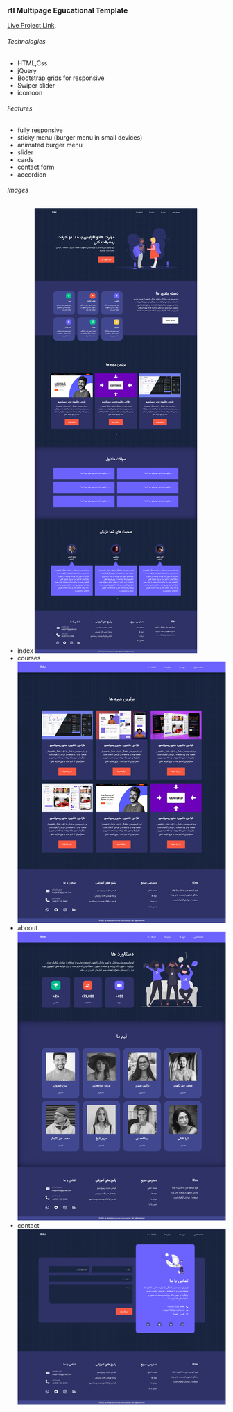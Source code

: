 ### rtl Multipage Egucational Template

[Live Project Link](https://maxjn-educationtemplate2.pages.dev/).

###### Technologies

- HTML,Css
- jQuery
- Bootstrap grids for responsive
- Swiper slider
- icomoon

###### Features

- fully responsive
- sticky menu (burger menu in small devices)
- animated burger menu
- slider
- cards
- contact form
- accordion

###### Images

- index
  ![Index page](assets/img/index.png)
- courses
  ![Index page](assets/img/courses.png)
- aboout
  ![Index page](assets/img/about.png)
- contact
  ![Index page](assets/img/contact.png)
